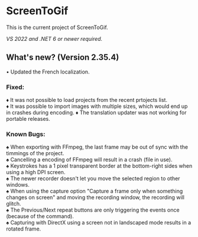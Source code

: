 # ScreenToGif  

This is the current project of ScreenToGif.  

_VS 2022 and .NET 6 or newer required._

## What's new? (Version 2.35.4)

• Updated the French localization.  

### Fixed:

♦ It was not possible to load projects from the recent prtojects list.  
♦ It was possible to import images with multiple sizes, which would end up in crashes during encoding.
♦ The translation updater was not working for portable releases.  

### Known Bugs:
  
♠ When exporting with FFmpeg, the last frame may be out of sync with the timmings of the project.  
♠ Cancelling a encoding of FFmpeg will result in a crash (file in use).  
♠ Keystrokes has a 1 pixel transparent border at the bottom-right sides when using a high DPI screen.  
♠ The newer recorder doesn't let you move the selected region to other windows.  
♠ When using the capture option "Capture a frame only when something changes on screen" and moving the recording window, the recording will glitch.  
♠ The Previous/Next repeat buttons are only triggering the events once (because of the command).   
♠ Capturing with DirectX using a screen not in landscaped mode results in a rotated frame.